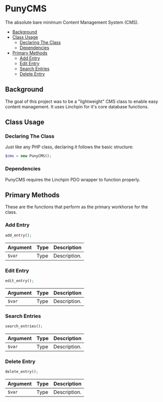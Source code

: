 # PunyCMS
The absolute bare minimum Content Management System (CMS).
- [Background](#background)
- [Class Usage](#class-usage)
  - [Declaring The Class](#declaring-the-class)
  - [Dependencies](#dependencies)
- [Primary Methods](#methods)
  - [Add Entry](#add-entry)
  - [Edit Entry](#edit-entry)
  - [Search Entries](#search-entries)
  - [Delete Entry](#delete-entries)

## Background
The goal of this project was to be a "lightweight" CMS class to enable easy content management. It uses Linchpin for it's core database functions.

## Class Usage
### Declaring The Class
Just like any PHP class, declaring it follows the basic structure:
```PHP
$cms = new PunyCMS();
```

### Dependencies
PunyCMS requires the Linchpin PDO wrapper to function properly.


## Primary Methods
These are the functions that perform as the primary workhorse for the class.

### Add Entry
```PHP
add_entry();
```
| Argument | Type | Description|
| --- | --- | --- |
| `$var` | Type | Description. |

### Edit Entry
```PHP
edit_entry();
```
| Argument | Type | Description|
| --- | --- | --- |
| `$var` | Type | Description. |

### Search Entries
```PHP
search_entries();
```
| Argument | Type | Description|
| --- | --- | --- |
| `$var` | Type | Description. |

### Delete Entry
```PHP
delete_entry();
```
| Argument | Type | Description|
| --- | --- | --- |
| `$var` | Type | Description. |
